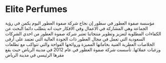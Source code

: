 # Elite Perfumes
مؤسسة صفوة العطور في سطور إن نجاح شركة صفوة العطور اليوم يكمن في رؤية الجماعة وهي المشاركة في الاعمال وفي الافكار حيث انه يتطلب دائما البحث عن الكفاءات المطلوبة لتعزيز وتطوير منتجاتنا تعتبر شركة صفوة العطور من احدي الشركات السعودية التي تعمل في مجال العطور ذات الجودة العالية التي تعتمد على أرقى الخلاصات العطرية الغنية بخاماتها المميزة وروائحها الفواحة والتي تتواكب مع تطلعات ورغبات عملائها. تأسست شركة صفوة العطور في عام 2012 في مدينة الرياض حيث يقع مقرها الرئيسي في مدينة الرياض
